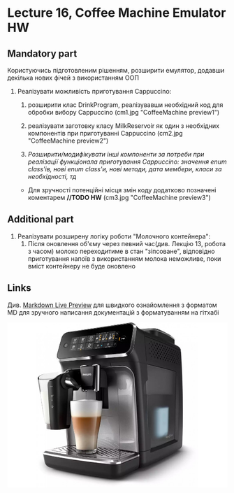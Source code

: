 # Lecture 16, Coffee Machine Emulator HW

## Mandatory part

Користуючись підготовленим рішенням, розширити емулятор, додавши декілька нових фічей з використанням ООП

1. Реалізувати можливість приготування Cappuccino:
    1. розширити клас DrinkProgram, реалізувавши необхідний код для обробки вибору Cappuccino
	 (cm1.jpg "CoffeeMachine preview1")
	
    2. реалізувати заготовку класу MilkReservoir як один з необхідних компонентів при приготуванні Cappuccino
	 (cm2.jpg "CoffeeMachine preview2")
	
    3. _Розширити/модифікувати інші компоненти за потреби при реалізації функціонала приготування Cappuccino: значення enum class'ів, нові enum class'и, нові методи, дата мембери, класи за необхідності, тд_
    * Для зручності потенційні місця змін коду додатково позначені коментарем **//TODO HW**
	 (cm3.jpg "CoffeeMachine preview3")
	

## Additional part
1. Реалізувати розширену логіку роботи "Молочного контейнера":
    1. Після оновлення об'єму через певний час(див. Лекцію 13, робота з часом) молоко переходитиме в стан "зіпсоване", відповідно приготування напоїв з використанням молока неможливе, поки вміст контейнеру не буде оновлено

## Links
Див. [Markdown Live Preview](https://markdownlivepreview.com/) для швидкого ознайомлення з форматом MD для зручного написання документацій з форматуванням на гітхабі

![The HW was inspired by this magic machine](coffeemachine.jpg "CoffeeMachine preview")
